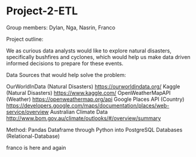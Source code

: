 # Project-2-ETL

Group members: Dylan, Nga, Nasrin, Franco

Project outline:

We as curious data analysts would like to explore natural disasters, specifically bushfires and cyclones, which would help us make data driven informed decisions to prepare for these events.

Data Sources that would help solve the problem:

OurWorldInData (Natural Disasters) https://ourworldindata.org/ 
Kaggle (Natural Disasters) https://www.kaggle.com/ 
OpenWeatherMapAPI (Weather) https://openweathermap.org/api 
Google Places API (Country) https://developers.google.com/maps/documentation/places/web-service/overview
Australian Climate Data http://www.bom.gov.au/climate/outlooks/#/overview/summary

Method: Pandas Dataframe through Python into PostgreSQL Databases (Relational-Database)

franco is here
and again